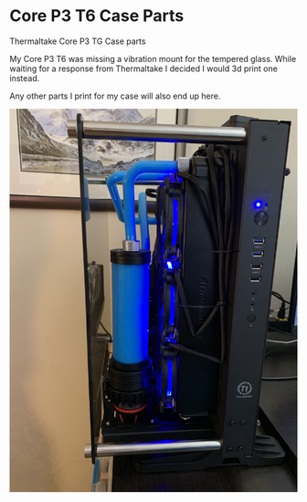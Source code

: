 # Core P3 T6 Case Parts
Thermaltake Core P3 TG Case parts

My Core P3 T6 was missing a vibration mount for the tempered glass. While waiting for a response from Thermaltake I decided I would 3d print one instead.

Any other parts I print for my case will also end up here.

![alt case](https://raw.githubusercontent.com/jastill/CoreP3T6Case/master/images/CoreP3T6.jpg)
